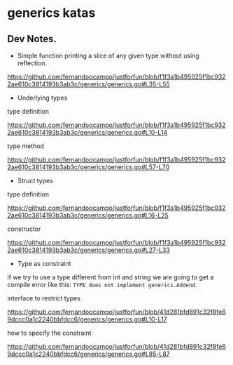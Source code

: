 # generics katas

## Dev Notes.

* Simple function printing a slice of any given type without using reflection.

https://github.com/fernandoocampo/justforfun/blob/f1f3a1b495925f1bc9322ae610c3814193b3ab3c/generics/generics.go#L35-L55

* Underlying types

type definition

https://github.com/fernandoocampo/justforfun/blob/f1f3a1b495925f1bc9322ae610c3814193b3ab3c/generics/generics.go#L10-L14

type method

https://github.com/fernandoocampo/justforfun/blob/f1f3a1b495925f1bc9322ae610c3814193b3ab3c/generics/generics.go#L57-L70

* Struct types

type definition

https://github.com/fernandoocampo/justforfun/blob/f1f3a1b495925f1bc9322ae610c3814193b3ab3c/generics/generics.go#L16-L25

constructor

https://github.com/fernandoocampo/justforfun/blob/f1f3a1b495925f1bc9322ae610c3814193b3ab3c/generics/generics.go#L27-L33

* Type as constraint

if we try to use a type different from int and string we are going to get a compile error like this: `TYPE does not implement generics.Addend`.

interface to restrict types

https://github.com/fernandoocampo/justforfun/blob/41d281bfd891c32f8fe69dccc0a1c2240bbfdcc6/generics/generics.go#L10-L17

how to specify the constraint

https://github.com/fernandoocampo/justforfun/blob/41d281bfd891c32f8fe69dccc0a1c2240bbfdcc6/generics/generics.go#L85-L87